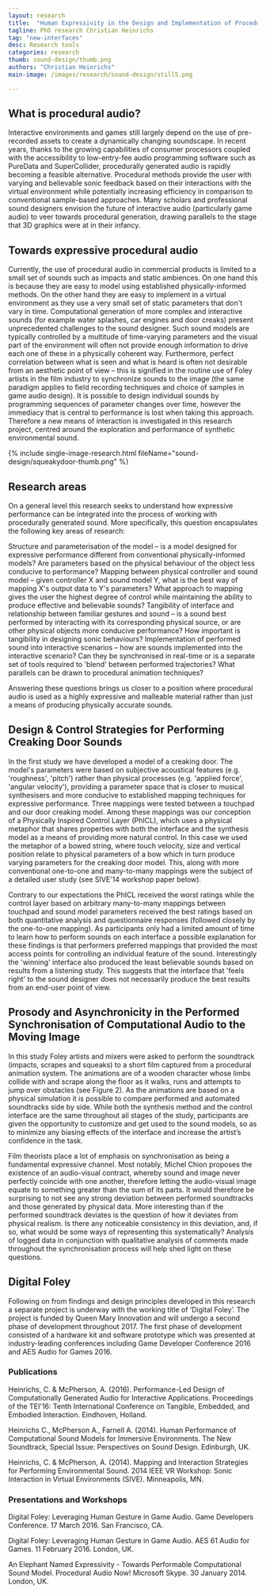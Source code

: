 ```yaml
---
layout: research
title:  "Human Expressivity in the Design and Implementation of Procedural Sound Effects"
tagline: PhD research Christian Heinrichs
tag: "new-interfaces"
desc: Research tools
categories: research
thumb: sound-design/thumb.png
authors: "Christian Heinrichs"
main-image: /images/research/sound-design/still5.png

---
```



## What is procedural audio?

Interactive environments and games still largely depend on the use of pre-recorded assets to create a dynamically changing soundscape. In recent years, thanks to the growing capabilities of consumer processors coupled with the accessibility to low-entry-fee audio programming software such as PureData and SuperCollider, procedurally generated audio is rapidly becoming a feasible alternative. Procedural methods provide the user with varying and believable sonic feedback based on their interactions with the virtual environment while potentially increasing efficiency in comparison to conventional sample-based approaches. Many scholars and professional sound designers envision the future of interactive audio (particularly game audio) to veer towards procedural generation, drawing parallels to the stage that 3D graphics were at in their infancy.

## Towards expressive procedural audio

Currently, the use of procedural audio in commercial products is limited to a small set of sounds such as impacts and static ambiences. On one hand this is because they are easy to model using established physically-informed methods. On the other hand they are easy to implement in a virtual environment as they use a very small set of static parameters that don't vary in time. Computational generation of more complex and interactive sounds (for example water splashes, car engines and door creaks) present unprecedented challenges to the sound designer.
Such sound models are typically controlled by a multitude of time-varying parameters and the visual part of the environment will often not provide enough information to drive each one of these in a physically coherent way. Furthermore, perfect correlation between what is seen and what is heard is often not desirable from an aesthetic point of view – this is signified in the routine use of Foley artists in the film industry to synchronize sounds to the image (the same paradigm applies to field recording techniques and choice of samples in game audio design). It is possible to design individual sounds by programming sequences of parameter changes over time, however the immediacy that is central to performance is lost when taking this approach. Therefore a new means of interaction is investigated in this research project, centred around the exploration and performance of synthetic environmental sound.

{% include single-image-research.html fileName="sound-design/squeakydoor-thumb.png" %}

## Research areas

On a general level this research seeks to understand how expressive performance can be integrated into the process of working with procedurally generated sound. More specifically, this question encapsulates the following key areas of research:

Structure and parameterisation of the model – is a model designed for expressive performance different from conventional physically-informed models? Are parameters based on the physical behaviour of the object less conducive to performance?
Mapping between physical controller and sound model – given controller X and sound model Y, what is the best way of mapping X's output data to Y's parameters? What approach to mapping gives the user the highest degree of control while maintaining the ability to produce effective and believable sounds?
Tangibility of interface and relationship between familiar gestures and sound – is a sound best performed by interacting with its corresponding physical source, or are other physical objects more conducive performance? How important is tangibility in designing sonic behaviours?
Implementation of performed sound into interactive scenarios – how are sounds implemented into the interactive scenario? Can they be synchronised in real-time or is a separate set of tools required to 'blend' between performed trajectories? What parallels can be drawn to procedural animation techniques?

Answering these questions brings us closer to a position where procedural audio is used as a highly expressive and malleable material rather than just a means of producing physically accurate sounds.

## Design & Control Strategies for Performing Creaking Door Sounds

In the first study we have developed a model of a creaking door. The model's parameters were based on subjective acoustical features (e.g. 'roughness', 'pitch') rather than physical processes (e.g. 'applied force', 'angular velocity'), providing a parameter space that is closer to musical synthesisers and more conducive to established mapping techniques for expressive performance. Three mappings were tested between a touchpad and our door creaking model. Among these mappings was our conception of a Physically Inspired Control Layer (PhICL), which uses a physical metaphor that shares properties with both the interface and the synthesis model as a means of providing more natural control. In this case we used the metaphor of a bowed string, where touch velocity, size and vertical position relate to physical parameters of a bow which in turn produce varying parameters for the creaking door model.
This, along with more conventional one-to-one and many-to-many mappings were the subject of a detailed user study (see SIVE'14 workshop paper below).

Contrary to our expectations the PhICL received the worst ratings while the control layer based on arbitrary many-to-many mappings between touchpad and sound model parameters received the best ratings based on both quantitative analysis and questionnaire responses (followed closely by the one-to-one mapping). As participants only had a limited amount of time to learn how to perform sounds on each interface a possible explanation for these findings is that performers preferred mappings that provided the most access points for controlling an individual feature of the sound.
Interestingly the 'winning' interface also produced the least believable sounds based on results from a listening study. This suggests that the interface that 'feels right' to the sound designer does not necessarily produce the best results from an end-user point of view.

## Prosody and Asynchronicity in the Performed Synchronisation of Computational Audio to the Moving Image

In this study Foley artists and mixers were asked to perform the soundtrack (impacts, scrapes and squeaks) to a short film captured from a procedural animation system. The animations are of a wooden character whose limbs collide with and scrape along the floor as it walks, runs and attempts to jump over obstacles (see Figure 2). As the animations are based on a physical simulation it is possible to compare performed and automated soundtracks side by side.
While both the synthesis method and the control interface are the same throughout all stages of the study, participants are given the opportunity to customize and get used to the sound models, so as to minimize any biasing effects of the interface and increase the artist’s confidence in the task.

Film theorists place a lot of emphasis on synchronisation as being a fundamental expressive channel. Most notably, Michel Chion proposes the existence of an audio-visual contract, whereby sound and image never perfectly coincide with one another, therefore letting the audio-visual image equate to something greater than the sum of its parts. It would therefore be surprising to not see any strong deviation between performed soundtracks and those generated by physical data. More interesting than if the performed soundtrack deviates is the question of how it deviates from physical realism. Is there any noticeable consistency in this deviation, and, if so, what would be some ways of representing this systematically? Analysis of logged data in conjunction with qualitative analysis of comments made throughout the synchronisation process will help shed light on these questions.

## Digital Foley

Following on from findings and design principles developed in this research a separate project is underway with the working title of ‘Digital Foley’. The project is funded by Queen Mary Innovation and will undergo a second phase of development throughout 2017. The first phase of development consisted of a hardware kit and software prototype which was presented at industry-leading conferences including Game Developer Conference 2016 and AES Audio for Games 2016.

### Publications

Heinrichs, C. & McPherson, A. (2016). Performance-Led Design of Computationally Generated Audio for Interactive Applications. Proceedings of the TEI'16: Tenth International Conference on Tangible, Embedded, and Embodied Interaction. Eindhoven, Holland.

Heinrichs C., McPherson A., Farnell A. (2014). Human Performance of Computational Sound Models for Immersive Environments. The New Soundtrack, Special Issue: Perspectives on Sound Design. Edinburgh, UK.

Heinrichs, C. & McPherson, A. (2014). Mapping and Interaction Strategies for Performing
Environmental Sound. 2014 IEEE VR Workshop: Sonic Interaction in Virtual
Environments (SIVE). Minneapolis, MN.

### Presentations and Workshops

Digital Foley: Leveraging Human Gesture in Game Audio. Game Developers Conference. 17 March 2016. San Francisco, CA.

Digital Foley: Leveraging Human Gesture in Game Audio. AES 61 Audio for Games. 11 February 2016. London, UK.

An Elephant Named Expressivity - Towards Performable Computational Sound Model. Procedural Audio Now! Microsoft Skype. 30 January 2014. London, UK.


